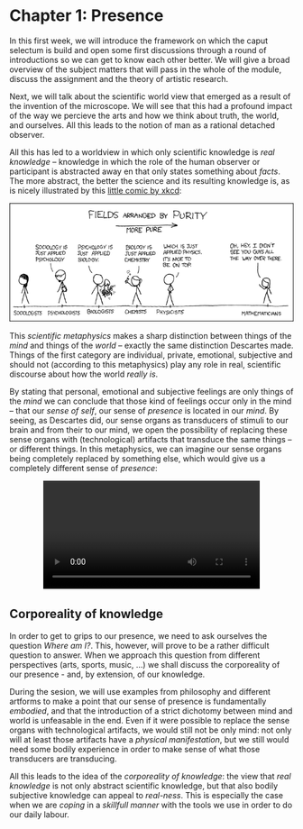 # Chapter 1: Presence 


In this first week, we will introduce the framework on which the caput selectum is build and open some first discussions through a round of introductions so we can get to know each other better. We will give a broad overview of the subject matters that will pass in the whole of the module, discuss the assignment and the theory of artistic research. 

Next, we will talk about the scientific world view that emerged as a result of the invention of the microscope. We will see that this had a profound impact of the way we percieve the arts and how we think about truth, the world, and ourselves. All this leads to the notion of man as a rational detached observer. 

All this has led to a worldview in which only scientific knowledge is *real knowledge* – knowledge in which the role of the human observer or participant is abstracted away en that only states something about *facts*. The more abstract, the better the science and its resulting knowledge is, as is nicely illustrated by this [little comic by xkcd](https://xkcd.com/435/):

![Fields arranged by purity by xkcd](../imgs/purity.png)

This *scientific metaphysics* makes a sharp distinction between things of the *mind* and things of the *world* – exactly the same distinction Descartes made. Things of the first category are individual, private, emotional, subjective and should not (according to this metaphysics) play any role in real, scientific discourse about how the world *really is*.

By stating that personal, emotional and subjective feelings are only things of the *mind* we can conclude that those kind of feelings occur only in the mind – that our *sense of self*, our sense of *presence* is located in our *mind*. By seeing, as Descartes did, our sense organs as transducers of stimuli to our brain and from their to our mind, we open the possibility of replacing these sense organs with (technological) artifacts that transduce the same things – or different things. In this metaphysics, we can imagine our sense organs being completely replaced by something else, which would give us a completely different sense of *presence*:

<p style="text-align:center">
<video style="width:40vw;" controls >
  <source src="https://www.bartbarnard.nl/media/strange_days.ogg" type="video/ogg">
Your browser does not support the video tag.
</video></p>

## Corporeality of knowledge

In order to get to grips to our presence, we need to ask ourselves the question *Where am I?*. This, however, will prove to be a rather difficult question to answer. When we approach this question from different perspectives (arts, sports, music, ...) we shall discuss the corporeality of our presence - and, by extension, of our knowledge.

During the sesion, we will use examples from philosophy and different artforms to make a point that our sense of presence is fundamentally *embodied*, and that the introduction of a strict dichotomy between mind and world is unfeasable in the end. Even if it were possible to replace the sense organs with technological artifacts, we would still not be only mind: not only will at least those artifacts have a *physical manifestation*, but we still would need some bodily experience in order to make sense of what those transducers are transducing.

All this leads to the idea of the *corporeality of knowledge*: the view that *real knowledge* is not only abstract scientific knowledge, but that also bodily subjective knowledge can appeal to *real-ness*. This is especially the case when we are *coping* in a *skillfull manner* with the tools we use in order to do our daily labour. 


<!--
## Plannning

- 09:00 - 10:00: onboarding – getting to know each other and the form of the course
- 10:00 - 11:00: talk and discussion on the (emergence of) the scientific world view
- 11:00 - 12:00: break 
- 12:00 - 13:00: on the corporality of knowledge
- 13:00 - 14:00: the role of media in the formation of knowledge
-->
